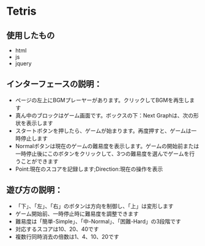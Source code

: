 # Tetris

## 使用したもの
* html  
* js  
* jquery

## インターフェースの説明：
* ページの左上にBGMプレーヤーがあります。クリックしてBGMを再生します  
* 真ん中のブロックはゲーム画面です。ボックスの下：Next Graphは、次の形状を表示します  
* スタートボタンを押したら、ゲームが始まります。再度押すと、ゲームは一時停止します  
* Normalボタンは現在のゲームの難易度を表示します。ゲームの開始前または一時停止後にこのボタンをクリックして、3つの難易度を選んでゲームを行うことができます  
* Point:現在のスコアを記録します;Direction:現在の操作を表示  

## 遊び方の説明：
* 「下」、「左」、「右」のボタンは方向を制御し、「上」は変形します  
* ゲーム開始前、一時停止時に難易度を調整できます  
* 難易度は「簡単-Simple」、「中-Normal」、「困難-Hard」の3段階です  
* 対応するスコアは10、20、40です  
* 複数行同時消去の倍数は1、4、10、20です  

